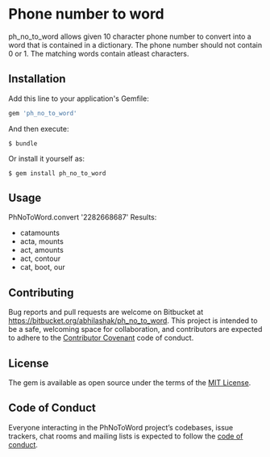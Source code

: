 # Phone number to word

  ph_no_to_word allows given 10 character phone number to convert into a word
  that is contained in a dictionary.
  The phone number should not contain 0 or 1. The matching words contain atleast
  characters.

## Installation

Add this line to your application's Gemfile:

```ruby
gem 'ph_no_to_word'
```

And then execute:

    $ bundle

Or install it yourself as:

    $ gem install ph_no_to_word


## Usage

PhNoToWord.convert '2282668687'
Results:
* catamounts
* acta, mounts
* act, amounts
* act, contour
* cat, boot, our

## Contributing

Bug reports and pull requests are welcome on Bitbucket at https://bitbucket.org/abhilashak/ph_no_to_word. This project is intended to be a safe, welcoming space for collaboration, and contributors are expected to adhere to the [Contributor Covenant](http://contributor-covenant.org) code of conduct.

## License

The gem is available as open source under the terms of the [MIT License](https://opensource.org/licenses/MIT).

## Code of Conduct

Everyone interacting in the PhNoToWord project’s codebases, issue trackers, chat rooms and mailing lists is expected to follow the [code of conduct](https://github.com/[USERNAME]/ph_no_to_word/blob/master/CODE_OF_CONDUCT.md).
